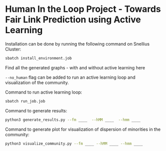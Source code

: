 # Human In the Loop Project - Towards Fair Link Prediction using Active Learning

Installation can be done by running the following command on Snellius Cluster:
```bash
sbatch install_environment.job
```
Find all the generated graphs - with and without active learning here

```--no_human``` flag can be added to run an active learning loop and visualization of the community.


Command to run active learning loop:
```bash
sbatch run_job.job
```

Command to generate results:
```bash
python3 generate_results.py --fm ____  --hMM ____  --hmm ____ 
```

Command to generate plot for visualization of dispersion of minorities in the community:
```bash
python3 visualize_community.py --fm ____ --hMM ____ --hmm ____
```
